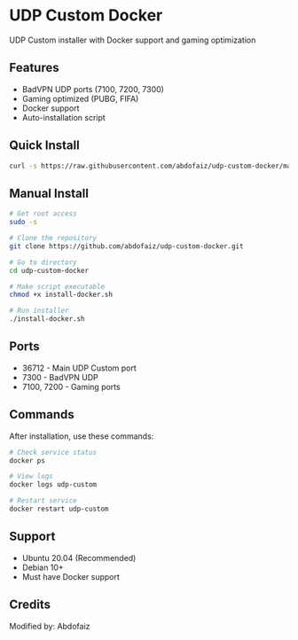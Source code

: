 # UDP Custom Docker
UDP Custom installer with Docker support and gaming optimization

## Features
- BadVPN UDP ports (7100, 7200, 7300)
- Gaming optimized (PUBG, FIFA)
- Docker support
- Auto-installation script

## Quick Install
```bash
curl -s https://raw.githubusercontent.com/abdofaiz/udp-custom-docker/main/install-docker.sh | sudo bash
```

## Manual Install
```bash
# Get root access
sudo -s

# Clone the repository
git clone https://github.com/abdofaiz/udp-custom-docker.git

# Go to directory
cd udp-custom-docker

# Make script executable
chmod +x install-docker.sh

# Run installer
./install-docker.sh
```

## Ports
- 36712 - Main UDP Custom port
- 7300 - BadVPN UDP
- 7100, 7200 - Gaming ports

## Commands
After installation, use these commands:
```bash
# Check service status
docker ps

# View logs
docker logs udp-custom

# Restart service
docker restart udp-custom
```

## Support
- Ubuntu 20.04 (Recommended)
- Debian 10+
- Must have Docker support

## Credits
Modified by: Abdofaiz

